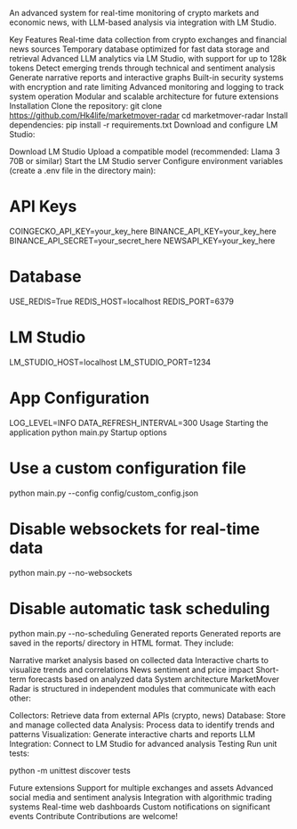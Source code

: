 An advanced system for real-time monitoring of crypto markets and economic news, with LLM-based analysis via integration with LM Studio.

Key Features
Real-time data collection from crypto exchanges and financial news sources
Temporary database optimized for fast data storage and retrieval
Advanced LLM analytics via LM Studio, with support for up to 128k tokens
Detect emerging trends through technical and sentiment analysis
Generate narrative reports and interactive graphs
Built-in security systems with encryption and rate limiting
Advanced monitoring and logging to track system operation
Modular and scalable architecture for future extensions
Installation
Clone the repository:
git clone https://github.com/Hk4life/marketmover-radar
cd marketmover-radar
Install dependencies:
pip install -r requirements.txt
Download and configure LM Studio:

Download LM Studio
Upload a compatible model (recommended: Llama 3 70B or similar)
Start the LM Studio server
Configure environment variables (create a .env file in the directory main):

# API Keys
COINGECKO_API_KEY=your_key_here
BINANCE_API_KEY=your_key_here
BINANCE_API_SECRET=your_secret_here
NEWSAPI_KEY=your_key_here

# Database
USE_REDIS=True
REDIS_HOST=localhost
REDIS_PORT=6379

# LM Studio
LM_STUDIO_HOST=localhost
LM_STUDIO_PORT=1234

# App Configuration
LOG_LEVEL=INFO
DATA_REFRESH_INTERVAL=300
Usage
Starting the application
python main.py
Startup options
# Use a custom configuration file
python main.py --config config/custom_config.json

# Disable websockets for real-time data
python main.py --no-websockets

# Disable automatic task scheduling
python main.py --no-scheduling
Generated reports
Generated reports are saved in the reports/ directory in HTML format. They include:

Narrative market analysis based on collected data
Interactive charts to visualize trends and correlations
News sentiment and price impact
Short-term forecasts based on analyzed data
System architecture
MarketMover Radar is structured in independent modules that communicate with each other:

Collectors: Retrieve data from external APIs (crypto, news)
Database: Store and manage collected data
Analysis: Process data to identify trends and patterns
Visualization: Generate interactive charts and reports
LLM Integration: Connect to LM Studio for advanced analysis
Testing
Run unit tests:

python -m unittest discover tests

Future extensions
Support for multiple exchanges and assets
Advanced social media and sentiment analysis
Integration with algorithmic trading systems
Real-time web dashboards
Custom notifications on significant events
Contribute
Contributions are welcome!
